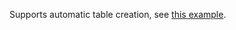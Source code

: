 Supports automatic table creation, see [this example](https://github.com/dotnetcore/sharding-core/tree/main/samples/Samples.AutoByDate.SqlServer).